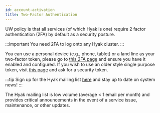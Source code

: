 ```yaml
---
id: account-activation
title: Two-Factor Authentication
---
```


UW policy is that all services (of which Hyak is one) require 2 factor authentication (2FA) by default as a security posture.

:::important
You need 2FA to log onto any Hyak cluster.
:::

You can use a personal device (e.g., phone, tablet) or a land line as your two-factor token, please go to [this 2FA page](https://identity.uw.edu/2fa/) and ensure you have it enabled and configured. If you wish to use an older style single purpose token, visit [this page](http://www.washington.edu/itconnect/service/authentication/) and ask for a security token.

:::tip
Sign up for the Hyak mailing list [here](https://mailman1.u.washington.edu/mailman/listinfo/hyak-users) and stay up to date on system news!
:::

The Hyak mailing list is low volume (average < 1 email per month) and provides critical announcements in the event of a service issue, maintenance, or other updates.
